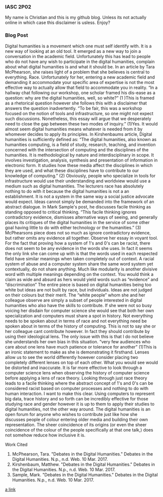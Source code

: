 ### IASC 2P02 

My name is Christian and this is my github blog. Unless its not actually online in which case this disclaimer is usless. Enjoy?

### Blog Post

Digital humanities is a movement which one must self identify with. It is a new way of looking at an old tool. It emerged as a new way to join a conversation in the academic field. Unfortunately this has lead to people who do not have any wish to participate in the digital humanities, complain about what digital humanities is and what it should be. In an article by Tara McPhearson, she raises light of a problem that she believes is central to everything. Race. Unfortunately for her, entering a new academic field and demanding it accommodate your specific area of expertise is not the most effective way to actually allow that field to accommodate you in reality. “In a hallway chat following our workshop, one scholar framed his dis-ease as a question: why are the digital humanities, well, so white?” (1 )This is framed as a rhetorical question however she follows this with a disclaimer that answers the question inadvertently. “To be fair, this was a workshop focused on the notion of tools and infrastructure, so one might not expect such discussions. Nonetheless, this essay will argue that we desperately need to close the gap between these two modes of inquiry.” (1)Yes. It would almost seem digital humanities means whatever is needed from it by whomever decides to apply its principles. In Kirshenbaums article, Digital humanities is sufficiently defined as: “The digital humanities, also known as humanities computing, is a field of study, research, teaching, and invention concerned with the intersection of computing and the disciplines of the humanities. It is methodological by nature and interdisciplinary in scope. It involves investigation, analysis, synthesis and presentation of information in electronic form. It studies how these media affect the disciplines in which they are used, and what these disciplines have to contribute to our knowledge of computing.” (2) Obviously, people who specialize in tools for infrastructure would use their understanding and worldview would use a medium such as digital humanities. The lecturers race has absolutely nothing to do with it because the digital humanities is not a an establishment. It is not a system in the same way a social justice advocate would expect. Ideas cannot simply be demanded into the framework of an abstract dialogue. In Mark Sample's post, he discusses facile thinking as standing opposed to critical thinking. “This facile thinking ignores contradictory evidence, dismisses alternative ways of seeing, and generally places its critiques of the digital humanities in the service of some other goal having little to do with either technology or the humanities.” (3) McPhearsons piece does not so much as ignore contradictory evidence, but rather omits any evidence all together. Observe her essay in voyant tool. For the fact that proving how a system of 1's and 0's can be racist, there does not seem to be any evidence in the words she uses. In fact it seems the only link she can come up with is that the words used in each respected field have similar meanings when taken completely out of context. A racial system of abuse and a computer system share the same word system yet contextually, do not share anything. Much like modularity is another divisive word with multiple meanings depending on the context. You would think a claim as wide and absurd as hers would yield words such as “evidence” and “discrimination” The entire piece is based on digital humanities being too white but ideas are not built by race, but individuals. Ideas are not judged on their colours but their merit. The “white people” whom she and her colleague observe are simply a subset of people interested in digital humanities who also have the skills to contribute. If she were not so busy voicing her disdain for computer science she would see that both her own specialization and computers must share a spot in history. Not everything needs to be spoken about in terms of race and not everything need be spoken about in terms of the history of computing. This is not to say she or her colleague cant contribute however. In fact they should contribute by using their ideological lens. The only issue with this is that I do not believe she understands her own bias in this situation. “very few audiences who care about one lens have much patience or tolerance for another” (1)This is an ironic statement to make as she is demonstrating it firsthand. Lenses allow us to see the world differently however consider placing two completely different lenses on top of each other. What you would see would be distorted and inaccurate. It is far more effective to look through a computer science lens when observing the history of computer science before applying a lens of race theory. Looking through just race theory leads to a facile thinking where the abstract concept of 1's and 0's can be considered racist based on computer processes and nothing to do with human interaction. I want to make this clear. Using computers to represent big data, trace history and so forth can be incredibly effective for those studying race and gender however it is up to them to apply their studies to digital humanities, not the other way around. The digital humanities is an open forum for anyone who wishes to contribute just like how she discusses people of colour entering older media and building their own representation. The sheer coincidence of its origins (or even the sheer coincidence of the colour of the people specifically at that one talk,) does not somehow reduce how inclusive it is.

Work Cited

1. McPhearson, Tara. "Debates in the Digital Humanities." Debates in the Digital Humanities. N.p., n.d. Web. 10 Mar. 2017.
2. Kirshenbaum, Matthew. "Debates in the Digital Humanities." Debates in the Digital Humanities. N.p., n.d. Web. 10 Mar. 2017.
3. Sample, Mark. "Debates in the Digital Humanities." Debates in the Digital Humanities. N.p., n.d. Web. 10 Mar. 2017.

[a link](https://github.com/user/repo/blob/branch/index.html)
